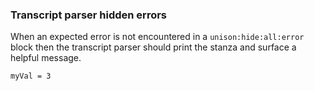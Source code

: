 
### Transcript parser hidden errors

When an expected error is not encountered in a `unison:hide:all:error` block
then the transcript parser should print the stanza
and surface a helpful message.

```unison:hide:all:error
myVal = 3
```